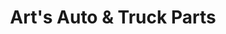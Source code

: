 ---
title: "Art's Auto & Truck Parts"
url: /traverse-city/arts-auto-and-truck-parts/
shop: car parts
---